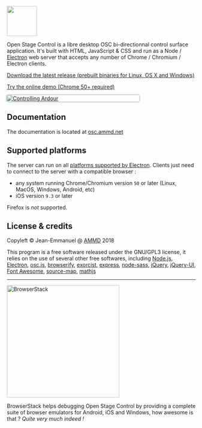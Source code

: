 <p>
    <img src="https://github.com/jean-emmanuel/open-stage-control/blob/master/resources/images/logo.png" height="80px" class="img-circle"/>
</p>


<p>
    Open Stage Control is a libre desktop OSC bi-directionnal control surface application. It's built with HTML, JavaScript & CSS and run as a Node / <a href="http://electron.atom.io/">Electron</a> web server that accepts any number of Chrome / Chromium / Electron clients.
</p>

<p><a href="https://github.com/jean-emmanuel/open-stage-control/releases">Download the latest release (prebuilt binaries for Linux, OS X and Windows)</a></p>

<p><a href="http://openstagecontrol.herokuapp.com/">Try the online demo (Chrome 50+ required)</a></p>


 <div style="width:70%; box-shadow: 0 0 5px 0 rgba(0,0,0,.45); border-radius:2px;overflow:hidden">
<a href="http://osc.ammd.net/img/ardour-osc.png" title="Controlling Ardour"><img alt="Controlling Ardour" src="http://osc.ammd.net/img/ardour-osc.png" style="display:block"/></a>
</div>


## Documentation

The documentation is located at [osc.ammd.net](http://osc.ammd.net)

## Supported platforms

The server can run on all [platforms supported by Electron](https://electron.atom.io/docs/tutorial/supported-platforms/). Clients just need to connect to the server with a compatible browser :

- any system running Chrome/Chromium version `50` or later (Linux, MacOS, Windows, Android, etc)
- iOS version `9.3` or later

Firefox is *not* supported.

## License & credits

Copyleft © Jean-Emmanuel @ [AMMD](http://ammd.net) 2018


This program is a free software released under the GNU/GPL3 license, it relies on the use of several other free softwares, including [Node.js](https://nodejs.org/), [Electron](http://electron.atom.io/), [osc.js](https://github.com/colinbdclark/osc.js), [browserify](http://browserify.org), [exorcist](https://github.com/thlorenz/exorcist), [express](http://expressjs.com), [node-sass](https://github.com/sass/node-sass), [jQuery](http://jquery.com/), [jQuery-UI](http://jqueryui.com/), [Font Awesome](http://fontawesome.io/), [source-map](https://github.com/mozilla/source-map), [mathjs](http://mathjs.org/)

----

<a href="http://browserstack.com/"><img alt="BrowserStack" src="http://osc.ammd.net/img/logo-browserstack.png" width="300" /></a>

BrowserStack helps debugging Open Stage Control by providing a complete suite of browser emulators for Android, iOS and Windows, how awesome is that ? *Quite very much indeed !*
